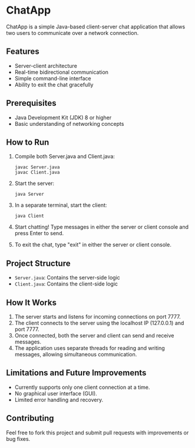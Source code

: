 # ChatApp

ChatApp is a simple Java-based client-server chat application that allows two users to communicate over a network connection.

## Features

- Server-client architecture
- Real-time bidirectional communication
- Simple command-line interface
- Ability to exit the chat gracefully

## Prerequisites

- Java Development Kit (JDK) 8 or higher
- Basic understanding of networking concepts

## How to Run

1. Compile both Server.java and Client.java:
   ```
   javac Server.java
   javac Client.java
   ```

2. Start the server:
   ```
   java Server
   ```

3. In a separate terminal, start the client:
   ```
   java Client
   ```

4. Start chatting! Type messages in either the server or client console and press Enter to send.

5. To exit the chat, type "exit" in either the server or client console.

## Project Structure

- `Server.java`: Contains the server-side logic
- `Client.java`: Contains the client-side logic

## How It Works

1. The server starts and listens for incoming connections on port 7777.
2. The client connects to the server using the localhost IP (127.0.0.1) and port 7777.
3. Once connected, both the server and client can send and receive messages.
4. The application uses separate threads for reading and writing messages, allowing simultaneous communication.

## Limitations and Future Improvements

- Currently supports only one client connection at a time.
- No graphical user interface (GUI).
- Limited error handling and recovery.

## Contributing

Feel free to fork this project and submit pull requests with improvements or bug fixes.
